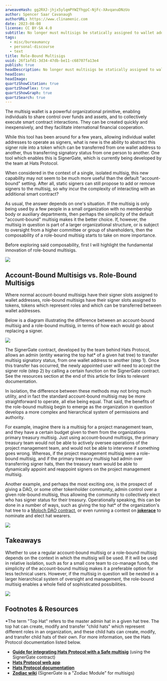 ```yaml
---
arweaveHash: gg2RXJ-jhjx5ylqmPYWZfhgpC-NjFc-XAvqanuDNzUo
author: Spencer Saar Cavanaugh
authorURL: https://www.clinamenic.com
date: 2023-08-08
license: CC BY-SA 4.0
subtitle: No longer must multisigs be statically assigned to wallet addresses.
tags:
  - misc/bureaumancy
  - personal-discourse
  - text
title: Role-Bound Multisigs
uuid: 26f1afd1-3d34-47db-be11-c68707fa13e4
publish: true
headDescription: No longer must multisigs be statically assigned to wallet addresses.
headIcon:
headImage:
quartzShowCitation: true
quartzShowFlex: true
quartzShowGraph: true
quartzSearch: true
---
```


The multisig wallet is a powerful organizational primitive, enabling individuals to share control over funds and assets, and to collectively execute smart contract interactions. They can be created quickly and inexpensively, and they facilitate international financial cooperation.

While this tool has been around for a few years, allowing individual wallet addresses to operate as signers, what is new is the ability to abstract this signer role into a token which can be transferred from one wallet address to another, thus transferring signatory status from one person to another. One tool which enables this is SignerGate, which is currently being developed by the team at Hats Protocol.

When considered in the context of a single, isolated multisig, this new capability may not seem to be much more useful than the default "account-bound" setting. After all, static signers can still propose to add or remove signers to the multisig, so why incur the complexity of interacting with an additional smart contract?

As usual, the answer depends on one's situation. If the multisig is only being used by a few people in a small organization with no membership body or auxiliary departments, then perhaps the simplicity of the default "account-bound" multisig makes it the better choice. If, however, the multisig in question is part of a larger organizational structure, or is subject to oversight from a higher committee or group of shareholders, then the composability of a role-bound multisig starts to take on more importance.

Before exploring said composability, first I will highlight the fundamental innovation of role-bound multisigs.

![](https://storage.googleapis.com/papyrus_images/bbc973dfa09ae9298bad54736744cf74.png)

## Account-Bound Multisigs vs. Role-Bound Multisigs

Where normal account-bound multisigs have their signer slots assigned to wallet addresses, role-bound multisigs have their signer slots assigned to tokens, tokens which represent roles and which can be transferred between wallet addresses.

Below is a diagram illustrating the difference between an account-bound multisig and a role-bound multisig, in terms of how each would go about replacing a signer.

![](https://storage.googleapis.com/papyrus_images/ddd4eab05ed05f473da7fcd60345a7ea.png)

The SignerGate contract, developed by the team behind Hats Protocol, allows an admin (entity wearing the top hat\* of a given hat tree) to transfer multisig signatory status, from one wallet address to another (step 1). Once this transfer has occurred, the newly appointed user will need to accept the signer role (step 2) by calling a certain function on the SignerGate contract. See the resources section at the end of this article for links to relevant documentation.

In isolation, the difference between these methods may not bring much utility, and in fact the standard account-bound multisig may be more straightforward to operate, all else being equal. That said, the benefits of the role-bound multisig begin to emerge as the organization in question develops a more complex and hierarchical system of permissions and authority.

For example, imagine there is a multisig for a project management team, and they have a certain budget given to them from the organizations primary treasury multisig. Just using account-bound multisigs, the primary treasury team would not be able to actively oversee operations of the project management team, and would not be able to intervene if something goes wrong. Whereas, if the project management multisig were a role-bound multisig, and if the primary treasury multisig had admin over transferring signer hats, then the treasury team would be able to dynamically appoint and reappoint signers on the project management multisig.

Another example, and perhaps the most exciting one, is the prospect of giving a DAO, or some other tokenholder community, admin control over a given role-bound multisig, thus allowing the community to collectively elect who has signer status for their treasury. Operationally speaking, this can be done in a number of ways, such as giving the top hat\* of the organization's hat tree to a [Moloch DAO contract](https://daohaus.club/moloch), or even running a contest on [**jokerace**](https://jokerace.xyz/) to nominate and elect hat wearers.

![](https://storage.googleapis.com/papyrus_images/bbc973dfa09ae9298bad54736744cf74.png)

## Takeaways

Whether to use a regular account-bound multisig or a role-bound multisig depends on the context in which the multisig will be used. If it will be used in relative isolation, such as for a small core team to co-manage funds, the simplicity of the account-bound multisig makes it a preferable option for less technical users. However, if the multisig in question will be nested in a larger hierarchical system of oversight and management, the role-bound multisig enables a whole field of sophisticated possibilities.

![](https://storage.googleapis.com/papyrus_images/bbc973dfa09ae9298bad54736744cf74.png)

## Footnotes & Resources

\*The term "Top Hat" refers to the master admin hat in a given hat tree. The top hat can create, modify and transfer "child hats" which represent different roles in an organization, and these child hats can create, modify, and transfer child hats of their own. For more information, see the Hats Protocol documentation listed below.

- [**Guide for integrating Hats Protocol with a Safe multisig**](https://docs.hatsprotocol.xyz/hats-integrations/hat-gated-authorities/safe-multisig-signing-authority) (using the SignerGate contract)
- [**Hats Protocol web app**](https://app.hatsprotocol.xyz/)
- [**Hats Protocol documentation**](https://docs.hatsprotocol.xyz/)
- [**Zodiac wiki**](https://zodiac.wiki/index.php/ZODIAC.WIKI) (SignerGate is a "Zodiac Module" for multisigs)
